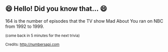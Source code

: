 ## 😄 Hello! Did you know that... 😄
164 is the number of episodes that the TV show Mad About You ran on NBC from 1992 to 1999.

<sup>(come back in 5 minutes for the next trivia)</sup>


<sup>Credits: http://numbersapi.com</sup>
